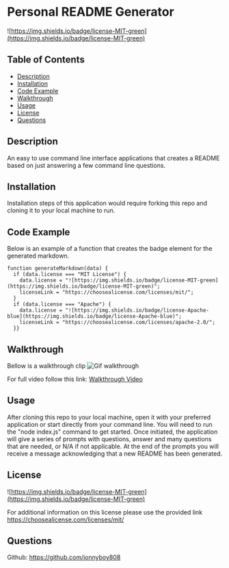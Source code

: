 # Personal README Generator

![https://img.shields.io/badge/license-MIT-green](https://img.shields.io/badge/license-MIT-green)

## Table of Contents

* [Description](#description)
* [Installation](#installation)
* [Code Example](#code-example)
* [Walkthrough](#walkthrough)
* [Usage](#usage)
* [License](#license)
* [Questions](#questions)



## Description
An easy to use command line interface applications that creates a README based on just answering a few command line questions.

## Installation
Installation steps of this application would require forking this repo and cloning it to your local machine to run.

## Code Example
Below is an example of a function that creates the badge element for the generated markdown.
```JS
function generateMarkdown(data) {
  if (data.license === "MIT License") {
    data.license = "![https://img.shields.io/badge/license-MIT-green](https://img.shields.io/badge/license-MIT-green)";
    licenseLink = "https://choosealicense.com/licenses/mit/";
  }
  if (data.license === "Apache") {
    data.license = "![https://img.shields.io/badge/license-Apache-blue](https://img.shields.io/badge/license-Apache-blue)";
    licenseLink = "https://choosealicense.com/licenses/apache-2.0/";
  }}
```
## Walkthrough 
Bellow is a walkthrough clip
![Gif walkthrough](./assets/walkthrough.gif)

For full video follow this link:
[Walkthrough Video](https://drive.google.com/file/d/1Bi_oe75NCPYBysjQ6X2UgUrZvvfyFltW/view)

## Usage
After cloning this repo to your local machine, open it with your preferred application or start directly from your command line. You will need to run the "node index.js" command to get started. Once initiated, the application will give a series of prompts with questions, answer and many questions that are needed, or N/A if not applicable. At the end of the prompts you will receive a message acknowledging that a new README has been generated.



## License
![https://img.shields.io/badge/license-MIT-green](https://img.shields.io/badge/license-MIT-green)

For additional information on this license please use the provided link
https://choosealicense.com/licenses/mit/

## Questions
Github: https://github.com/jonnyboy808


